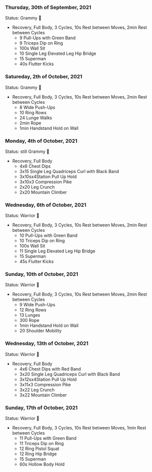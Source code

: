 ### Thursday, 30th of September, 2021
Status: Grammy 👵

- Recovery, Full Body, 3 Cycles, 10s Rest between Moves, 2min Rest between Cycles
    - 9 Pull-Ups with Green Band
    - 9 Triceps Dip on Ring
    - 100s Wall Sit
    - 10 Single Leg Elevated Leg Hip Bridge
    - 15 Superman
    - 40s Flutter Kicks

### Satureday, 2th of October, 2021
Status: Grammy 👵

- Recovery, Full Body, 3 Cycles, 10s Rest between Moves, 2min Rest between Cycles
    - 8 Wide Push-Ups
    - 10 Ring Rows
    - 24 Lunge Walks
    - 2min Rope
    - 1min Handstand Hold on Wall

### Monday, 4th of October, 2021
Status: still Grammy 👵

- Recovery, Full Body
    - 4x6 Chest Dips
    - 3x15 Single Leg Quadriceps Curl with Black Band
    - 3x10sx4Station Pull Up Hold
    - 3x10x3 Compression Pike
    - 2x20 Leg Crunch
    - 2x20 Mountain Climber

### Wednesday, 6th of October, 2021
Status: Warrior 💪

- Recovery, Full Body, 3 Cycles, 10s Rest between Moves, 2min Rest between Cycles
    - 10 Pull-Ups with Green Band
    - 10 Triceps Dip on Ring
    - 100s Wall Sit
    - 11 Single Leg Elevated Leg Hip Bridge
    - 15 Superman
    - 45s Flutter Kicks


### Sunday, 10th of October, 2021
Status: Warrior 💪

- Recovery, Full Body, 3 Cycles, 10s Rest between Moves, 2min Rest between Cycles
    - 9 Wide Push-Ups
    - 12 Ring Rows
    - 13 Lunges 
    - 300 Rope
    - 1min Handstand Hold on Wall
    - 20 Shoulder Mobility


### Wednesday, 13th of October, 2021
Status: Warrior 💪

- Recovery, Full Body
    - 4x6 Chest Dips with Red Band
    - 3x20 Single Leg Quadriceps Curl with Black Band
    - 3x12sx4Station Pull Up Hold
    - 3x11x3 Compression Pike
    - 3x22 Leg Crunch
    - 3x22 Mountain Climber

### Sunday, 17th of October, 2021
Status: Warrior 💪

- Recovery, Full Body, 3 Cycles, 10s Rest between Moves, 1min Rest between Cycles
    - 11 Pull-Ups with Green Band
    - 11 Triceps Dip on Ring
    - 12 Ring Pistol Squat
    - 12 Ring Hip Bridge
    - 15 Superman
    - 60s Hollow Body Hold
